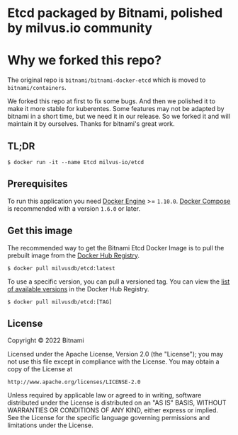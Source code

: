 # Etcd packaged by Bitnami, polished by milvus.io community

# Why we forked this repo?

The original repo is `bitnami/bitnami-docker-etcd` which is moved to `bitnami/containers`. 

We forked this repo at first to fix some bugs. And then we polished it to make it more stable for kuberentes. Some features may not be adapted by bitnami in a short time, but we need it in our release. So we forked it and will maintain it by ourselves. Thanks for bitnami's great work.

## TL;DR

```console
$ docker run -it --name Etcd milvus-io/etcd
```

## Prerequisites

To run this application you need [Docker Engine](https://www.docker.com/products/docker-engine) >= `1.10.0`. [Docker Compose](https://docs.docker.com/compose/) is recommended with a version `1.6.0` or later.

## Get this image

The recommended way to get the Bitnami Etcd Docker Image is to pull the prebuilt image from the [Docker Hub Registry](https://hub.docker.com/r/bitnami/etcd).

```console
$ docker pull milvusdb/etcd:latest
```

To use a specific version, you can pull a versioned tag. You can view the
[list of available versions](https://hub.docker.com/r/bitnami/etcd/tags/)
in the Docker Hub Registry.

```console
$ docker pull milvusdb/etcd:[TAG]
```

## License

Copyright &copy; 2022 Bitnami

Licensed under the Apache License, Version 2.0 (the "License");
you may not use this file except in compliance with the License.
You may obtain a copy of the License at

    http://www.apache.org/licenses/LICENSE-2.0

Unless required by applicable law or agreed to in writing, software
distributed under the License is distributed on an "AS IS" BASIS,
WITHOUT WARRANTIES OR CONDITIONS OF ANY KIND, either express or implied.
See the License for the specific language governing permissions and
limitations under the License.
